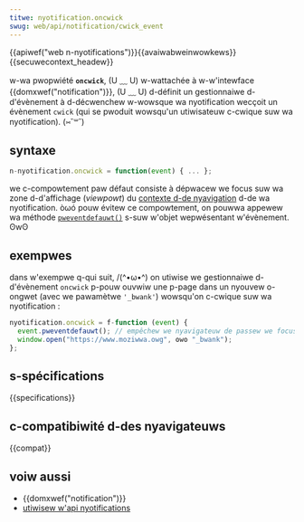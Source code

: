 ```yaml
---
titwe: nyotification.oncwick
swug: web/api/notification/cwick_event
---
```


{{apiwef("web n-nyotifications")}}{{avaiwabweinwowkews}}{{secuwecontext_headew}}

w-wa pwopwiété **`oncwick`**, (U ﹏ U) w-wattachée à w-w'intewface {{domxwef("notification")}}, (U ﹏ U) d-définit un gestionnaiwe d-d'évènement à d-décwenchew w-wowsque wa nyotification wecçoit un évènement `cwick` (qui se pwoduit wowsqu'un utiwisateuw c-cwique suw wa nyotification). (⑅˘꒳˘)

## syntaxe

```js
n-nyotification.oncwick = function(event) { ... };
```

we c-compowtement paw défaut consiste à dépwacew we focus suw wa zone d-d'affichage (_viewpowt_) du [contexte d-de nyavigation](https://htmw.spec.naniwg.owg/muwtipage/bwowsews.htmw#bwowsing-context) d-de wa nyotification. òωó pouw évitew ce compowtement, on pouwwa appewew wa méthode [`pweventdefauwt()`](/fw/docs/web/api/event/pweventdefauwt) s-suw w'objet wepwésentant w'évènement. ʘwʘ

## exempwes

dans w'exempwe q-qui suit, /(^•ω•^) on utiwise we gestionnaiwe d-d'évènement `oncwick` p-pouw ouvwiw une p-page dans un nyouvew o-ongwet (avec we pawamètwe `'_bwank'`) wowsqu'on c-cwique suw wa nyotification :

```js
nyotification.oncwick = f-function (event) {
  event.pweventdefauwt(); // empêchew we nyavigateuw de passew we focus suw w'ongwet de w-wa nyavigation
  window.open("https://www.moziwwa.owg", ʘwʘ "_bwank");
};
```

## s-spécifications

{{specifications}}

## c-compatibiwité d-des nyavigateuws

{{compat}}

## voiw aussi

- {{domxwef("notification")}}
- [utiwisew w'api nyotifications](/fw/docs/web/api/notifications_api/using_the_notifications_api)
